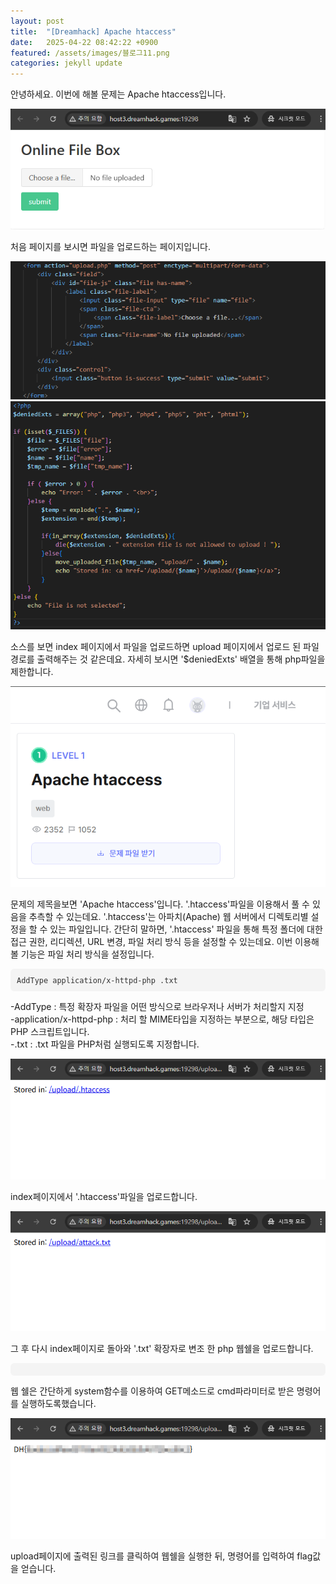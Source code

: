 ```yaml
---
layout: post
title:  "[Dreamhack] Apache htaccess"
date:   2025-04-22 08:42:22 +0900
featured: /assets/images/블로그11.png
categories: jekyll update
---
```

<p>안녕하세요. 이번에 해볼 문제는 Apache htaccess입니다.</p>
<img src="/assets/images/11/1.png" style="max-width: 100%; height: auto;">
<p>처음 페이지를 보시면 파일을 업로드하는 페이지입니다.</p>
<img src="/assets/images/11/2.png" style="max-width: 100%; height: auto;">
<img src="/assets/images/11/3.png" style="max-width: 100%; height: auto;">
<p>소스를 보면 index 페이지에서 파일을 업로드하면 upload 페이지에서 업로드 된 파일 경로를 출력해주는 것 같은데요. 자세히 보시면 '$deniedExts' 배열을 통해 php파일을 제한합니다.</p>
<img src="/assets/images/11/4-1.png" style="max-width: 100%; height: auto;">
<p>문제의 제목을보면 'Apache htaccess'입니다. '.htaccess'파일을 이용해서 풀 수 있음을 추측할 수 있는데요. '.htaccess'는 아파치(Apache) 웹 서버에서 디렉토리별 설정을 할 수 있는 파일입니다. 간단히 말하면, '.htaccess' 파일을 통해 특정 폴더에 대한 접근 권한, 리디렉션, URL 변경, 파일 처리 방식 등을 설정할 수 있는데요. 이번 이용해볼 기능은 파일 처리 방식을 설정입니다.</p>
<pre style="background-color: #f4f4f4; padding: 10px; border-radius: 6px; overflow-x: auto; margin-top: 10px;"><code style="font-family: Consolas, Monaco, monospace; color: #333;">AddType application/x-httpd-php .txt</code></pre>
<p>-AddType : 특정 확장자 파일을 어떤 방식으로 브라우저나 서버가 처리할지 지정<br>-application/x-httpd-php : 처리 할 MIME타입을 지정하는 부분으로, 해당 타입은 PHP 스크립트입니다.<br>-.txt : .txt 파일을 PHP처럼 실행되도록 지정합니다.</p>
<img src="/assets/images/11/4-2.png" style="max-width: 100%; height: auto;">
<p>index페이지에서 '.htaccess'파일을 업로드합니다.</p>
<img src="/assets/images/11/5.png" style="max-width: 100%; height: auto;">
<p>그 후 다시 index페이지로 돌아와 '.txt' 확장자로 변조 한 php 웹쉘을 업로드합니다.</p>
<pre style="background-color: #f4f4f4; padding: 10px; border-radius: 6px; overflow-x: auto; margin-top: 10px;"><code style="font-family: Consolas, Monaco, monospace; color: #333;"><?php
	system($_GET['cmd']);
?></code></pre>
<p>웹 쉘은 간단하게 system함수를 이용하여 GET메소드로 cmd파라미터로 받은 명령어를 실행하도록했습니다.</p>

<img src="/assets/images/11/6.png" style="max-width: 100%; height: auto;">
<p>upload페이지에 출력된 링크를 클릭하여 웹쉘을 실행한 뒤, 명령어를 입력하여 flag값을 얻습니다.</p>